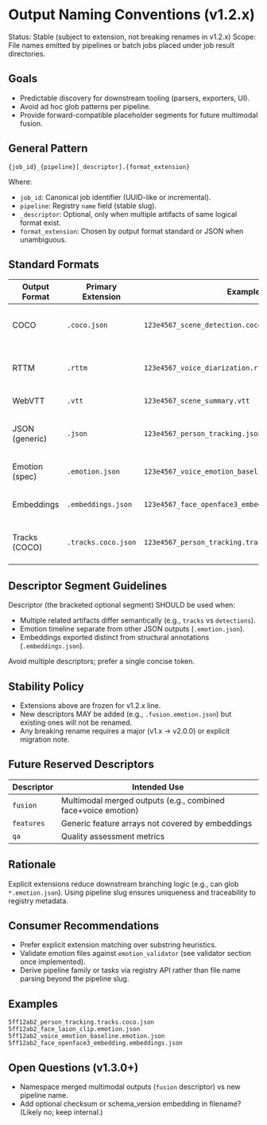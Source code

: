# Output Naming Conventions (v1.2.x)

Status: Stable (subject to extension, not breaking renames in v1.2.x)
Scope: File names emitted by pipelines or batch jobs placed under job result directories.

## Goals
- Predictable discovery for downstream tooling (parsers, exporters, UI).
- Avoid ad hoc glob patterns per pipeline.
- Provide forward-compatible placeholder segments for future multimodal fusion.

## General Pattern
```
{job_id}_{pipeline}[_descriptor].{format_extension}
```
Where:
- `job_id`: Canonical job identifier (UUID-like or incremental).
- `pipeline`: Registry `name` field (stable slug).
- `_descriptor`: Optional, only when multiple artifacts of same logical format exist.
- `format_extension`: Chosen by output format standard or JSON when unambiguous.

## Standard Formats
| Output Format | Primary Extension | Example | Notes |
|---------------|-------------------|---------|-------|
| COCO          | `.coco.json`      | `123e4567_scene_detection.coco.json` | Allows distinguishing from arbitrary JSON |
| RTTM          | `.rttm`           | `123e4567_voice_diarization.rttm` | Follows diarization ecosystem norm |
| WebVTT        | `.vtt`            | `123e4567_scene_summary.vtt` | Subtitle-compatible |
| JSON (generic)| `.json`           | `123e4567_person_tracking.json` | Only when schema is pipeline-specific |
| Emotion (spec)| `.emotion.json`   | `123e4567_voice_emotion_baseline.emotion.json` | Uses defined emotion schema |
| Embeddings    | `.embeddings.json`| `123e4567_face_openface3_embedding.embeddings.json` | Vector arrays or per-face entries |
| Tracks (COCO) | `.tracks.coco.json`| `123e4567_person_tracking.tracks.coco.json` | Distinguish from detection-only outputs |

## Descriptor Segment Guidelines
Descriptor (the bracketed optional segment) SHOULD be used when:
- Multiple related artifacts differ semantically (e.g., `tracks` vs `detections`).
- Emotion timeline separate from other JSON outputs (`.emotion.json`).
- Embeddings exported distinct from structural annotations (`.embeddings.json`).

Avoid multiple descriptors; prefer a single concise token.

## Stability Policy
- Extensions above are frozen for v1.2.x line.
- New descriptors MAY be added (e.g., `.fusion.emotion.json`) but existing ones will not be renamed.
- Any breaking rename requires a major (v1.x -> v2.0.0) or explicit migration note.

## Future Reserved Descriptors
| Descriptor | Intended Use |
|-----------|--------------|
| `fusion`  | Multimodal merged outputs (e.g., combined face+voice emotion) |
| `features`| Generic feature arrays not covered by embeddings |
| `qa`      | Quality assessment metrics |

## Rationale
Explicit extensions reduce downstream branching logic (e.g., can glob `*.emotion.json`). Using pipeline slug ensures uniqueness and traceability to registry metadata.

## Consumer Recommendations
- Prefer explicit extension matching over substring heuristics.
- Validate emotion files against `emotion_validator` (see validator section once implemented).
- Derive pipeline family or tasks via registry API rather than file name parsing beyond the pipeline slug.

## Examples
```
5ff12ab2_person_tracking.tracks.coco.json
5ff12ab2_face_laion_clip.emotion.json
5ff12ab2_voice_emotion_baseline.emotion.json
5ff12ab2_face_openface3_embedding.embeddings.json
```

## Open Questions (v1.3.0+)
- Namespace merged multimodal outputs (`fusion` descriptor) vs new pipeline name.
- Add optional checksum or schema_version embedding in filename? (Likely no; keep internal.)
